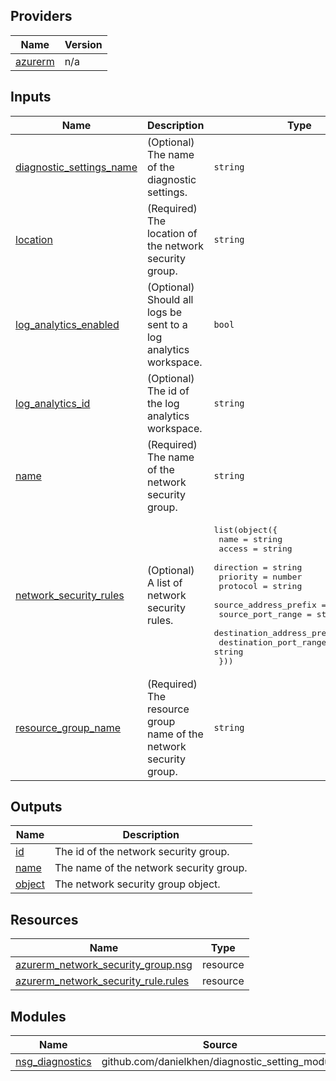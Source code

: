 <!-- BEGIN_TF_DOCS -->

## Providers

| Name | Version |
|------|---------|
| <a name="provider_azurerm"></a> [azurerm](#provider\_azurerm) | n/a |

## Inputs

| Name | Description | Type | Default | Required |
|------|-------------|------|---------|:--------:|
| <a name="input_diagnostic_settings_name"></a> [diagnostic\_settings\_name](#input\_diagnostic\_settings\_name) | (Optional) The name of the diagnostic settings. | `string` | `"network-security-group-diagnostics"` | no |
| <a name="input_location"></a> [location](#input\_location) | (Required) The location of the network security group. | `string` | n/a | yes |
| <a name="input_log_analytics_enabled"></a> [log\_analytics\_enabled](#input\_log\_analytics\_enabled) | (Optional) Should all logs be sent to a log analytics workspace. | `bool` | `false` | no |
| <a name="input_log_analytics_id"></a> [log\_analytics\_id](#input\_log\_analytics\_id) | (Optional) The id of the log analytics workspace. | `string` | `null` | no |
| <a name="input_name"></a> [name](#input\_name) | (Required) The name of the network security group. | `string` | n/a | yes |
| <a name="input_network_security_rules"></a> [network\_security\_rules](#input\_network\_security\_rules) | (Optional) A list of network security rules. | <pre>list(object({<br>    name                       = string<br>    access                     = string<br>    direction                  = string<br>    priority                   = number<br>    protocol                   = string<br>    source_address_prefix      = string<br>    source_port_range          = string<br>    destination_address_prefix = string<br>    destination_port_range     = string<br>  }))</pre> | `[]` | no |
| <a name="input_resource_group_name"></a> [resource\_group\_name](#input\_resource\_group\_name) | (Required) The resource group name of the network security group. | `string` | n/a | yes |

## Outputs

| Name | Description |
|------|-------------|
| <a name="output_id"></a> [id](#output\_id) | The id of the network security group. |
| <a name="output_name"></a> [name](#output\_name) | The name of the network security group. |
| <a name="output_object"></a> [object](#output\_object) | The network security group object. |

## Resources

| Name | Type |
|------|------|
| [azurerm_network_security_group.nsg](https://registry.terraform.io/providers/hashicorp/azurerm/latest/docs/resources/network_security_group) | resource |
| [azurerm_network_security_rule.rules](https://registry.terraform.io/providers/hashicorp/azurerm/latest/docs/resources/network_security_rule) | resource |

## Modules

| Name | Source | Version |
|------|--------|---------|
| <a name="module_nsg_diagnostics"></a> [nsg\_diagnostics](#module\_nsg\_diagnostics) | github.com/danielkhen/diagnostic_setting_module | n/a |
<!-- END_TF_DOCS -->